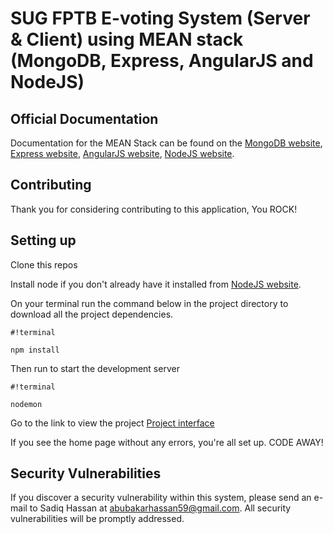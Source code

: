 # SUG FPTB E-voting System (Server & Client) using MEAN stack (MongoDB, Express, AngularJS and NodeJS)


## Official Documentation

Documentation for the MEAN Stack can be found on the [MongoDB website](http://mongodb.com), [Express website](http://express.com), [AngularJS website](http://angular.io), [NodeJS website](http://nodejs.com).

## Contributing

Thank you for considering contributing to this application, You ROCK!

## Setting up

Clone this repos

Install node if you don't already have it installed from [NodeJS website](http://nodejs.com).

On your terminal run the command below in the project directory to download all the project dependencies.
```
#!terminal

npm install
```
Then run to start the development server
```
#!terminal

nodemon
```

Go to the link to view the project [Project interface](http://localhost:3000)

If you see the home page without any errors, you're all set up. CODE AWAY!

## Security Vulnerabilities

If you discover a security vulnerability within this system, please send an e-mail to Sadiq Hassan at abubakarhassan59@gmail.com. All security vulnerabilities will be promptly addressed.